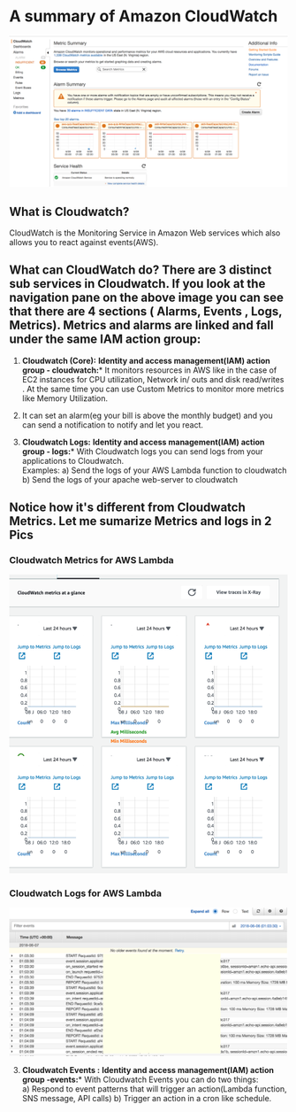 
# A summary of Amazon CloudWatch 


![Example Cloudwatch Dashboard](https://raw.githubusercontent.com/ravsau/aws-cloudwatch-review/master/cloudwatch.png)

## What is Cloudwatch?
CloudWatch is the Monitoring Service in Amazon Web services which also allows you to react against events(AWS). 

## What can CloudWatch do? There are 3 distinct sub services in Cloudwatch. If you look at the navigation pane on the above image you can see that there are 4 sections ( Alarms, Events , Logs, Metrics). Metrics and alarms are linked and fall under the same IAM action group: 
                

1) **Cloudwatch (Core):** 
**Identity and access management(IAM) action group - cloudwatch:***
It monitors  resources in AWS like in the case of EC2 instances for CPU utilization, Network in/ outs and disk read/writes . At the same time you can use Custom Metrics to monitor more metrics like Memory Utilization.
2) It can set an alarm(eg your bill is above the monthly budget) and you can send a notification to notify and let you react.


2) **Cloudwatch Logs:**
**Identity and access management(IAM) action group - logs:***
With Cloudwatch logs you can send logs from your applications to Cloudwatch.\
Examples:
a) Send the logs of your AWS Lambda function to cloudwatch
b) Send the logs of your apache web-server to cloudwatch 

## Notice how it's different from Cloudwatch Metrics. Let me sumarize Metrics and logs in 2 Pics

### Cloudwatch Metrics for AWS Lambda

![Lambda Metrics](https://raw.githubusercontent.com/ravsau/aws-cloudwatch-review/master/lambda-metrics.png)

### Cloudwatch Logs for AWS Lambda
![Lambda Logs](https://raw.githubusercontent.com/ravsau/aws-cloudwatch-review/master/lambda-logs.png)

3) **Cloudwatch Events :**
**Identity and access management(IAM) action group -events:***
With Cloudwatch Events you can do two things:\
a) Respond to event patterns that will trigger an action(Lambda function, SNS message, API calls)
b) Trigger an action in a cron like schedule.
